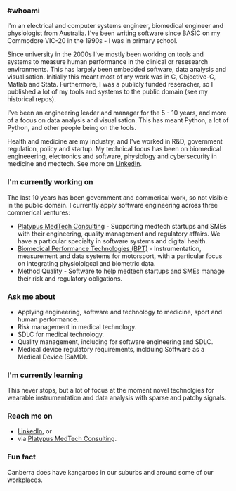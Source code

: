 ### \#whoami

I'm an electrical and computer systems engineer, biomedical engineer and physiologist from Australia.  I've been writing software since BASIC on my Commodore VIC-20 in the 1990s - I was in primary school.

Since university in the 2000s I've mostly been working on tools and systems to measure human performance in the clinical or resesearch environments.  This has largely been embedded software, data analysis and visualisation.  Initially this meant most of my work was in C, Objective-C, Matlab and Stata.  Furthermore, I was a publicly funded reseracher, so I published a lot of my tools and systems to the public domain (see my historical repos).

I've been an engineering leader and manager for the 5 - 10 years, and more of a focus on data analysis and visualisation.  This has meant Python, a lot of Python, and other people being on the tools.

Health and medicine are my industry, and I've worked in R&D, government regulation, policy and startup.  My technical focus has been on biomedical engineeering, electronics and software, physiology and cybersecurity in medicine and medtech.  See more on [LinkedIn](https://www.linkedin.com/in/drleewalsh/).

### I'm currently working on
The last 10 years has been government and commerical work, so not visible in the public domain.  I currently apply software engineering across three commerical ventures:
* [Platypus MedTech Consulting](https://platypusmedtech.com.au) - Supporting medtech startups and SMEs with their engineering, quality management and regulatory affairs.  We have a particular specialty in software systems and digital health.
* [Biomedical Performance Technologies (BPT)](https://github.com/Biomedical-Performance-Technologies) - Instrumentation, measurement and data systems for motorsport, with a particular focus on integrating physioloigcal and biometric data.
* Method Quality - Software to help medtech startups and SMEs manage their risk and regulatory obligations.

### Ask me about
* Applying engineering, software and technology to medicine, sport and human performance.
* Risk management in medical technology.
* SDLC for medical technology.
* Quality management, including for software engineering and SDLC.
* Medical device regulatory requirements, inclduing Software as a Medical Device (SaMD).

### I'm currently learning
This never stops, but a lot of focus at the moment novel technolgies for wearable instrumentation and data analysis with sparse and patchy signals.

### Reach me on
* [LinkedIn](https://www.linkedin.com/in/drleewalsh/), or
* via [Platypus MedTech Consulting](https://platypusmedtech.com.au).

### Fun fact
Canberra does have kangaroos in our suburbs and around some of our workplaces.
<!--
**Tanglo/Tanglo** is a ✨ _special_ ✨ repository because its `README.md` (this file) appears on your GitHub profile.

Here are some ideas to get you started:

- 🔭 I’m currently working on ...
- 🌱 I’m currently learning ...
- 👯 I’m looking to collaborate on ...
- 🤔 I’m looking for help with ...
- 💬 Ask me about ...
- 📫 How to reach me: ...
- 😄 Pronouns: ...
- ⚡ Fun fact: ...
-->

